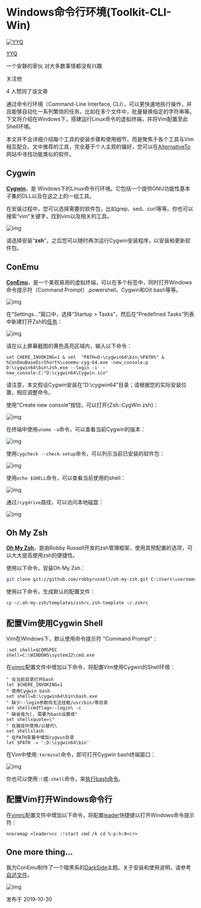 # Windows命令行环境(Toolkit-CLI-Win)

[![YYQ](https://pic2.zhimg.com/v2-c4432de041354a82800b86e53483c9c7_xs.jpg?source=172ae18b)](https://www.zhihu.com/people/anthony.yuan)

[YYQ](https://www.zhihu.com/people/anthony.yuan)

一个安静的家伙 对大多数事情都没有兴趣

关注他

4 人赞同了该文章

通过命令行环境（Command-Line Interface, CLI），可以更快速地执行操作，并且能够自动化一系列繁琐的任务。比如在多个文件中，批量替换指定的字符串等。下文将介绍在Windows下，搭建运行Linux命令的虚拟终端，并将Vim配置至此Shell环境。

本文并不会详细介绍每个工具的安装步骤和使用细节，而是聚焦于各个工具与Vim相互配合。文中推荐的工具，完全基于个人主观的偏好，您可以在[AlternativeTo](https://link.zhihu.com/?target=https%3A//alternativeto.net/)网站中寻找功能类似的软件。

## Cygwin

**[Cygwin](https://link.zhihu.com/?target=https%3A//cygwin.com/)**，是 Windows下的Linux命令行环境。它包括一个提供GNU功能性基本子集的DLL以及在这之上的一组工具。

在安装过程中，您可以选择需要的软件包，比如grep、sed、curl等等。你也可以搜索“vim”关键字，找到vim以及相关的工具。

![img](https://pic1.zhimg.com/80/v2-8a3c1b7eceea94138325c6fc0dab5774_720w.jpg)



请选择安装“**zsh**”。之后您可以随时再次运行Cygwin安装程序，以安装和更新软件包。

## ConEmu

**[ConEmu](https://link.zhihu.com/?target=https%3A//conemu.github.io/)**，是一个美观易用的虚拟终端，可以在多个标签中，同时打开Windows命令提示符（Command Prompt）,powershell，Cygwin和Git bash等等。

![img](https://pic2.zhimg.com/80/v2-a608ce6cf2ba5a8c23510fca365b1c19_720w.jpg)

在“Settings...”窗口中，选择“Startup > Tasks”，然后在“Predefined Tasks”列表中新建打开Zsh的[任务](https://link.zhihu.com/?target=https%3A//conemu.github.io/en/CygwinMsysConnector.html)：

![img](https://pic3.zhimg.com/80/v2-cd1b2147c53f9660340a50845be14afe_720w.jpg)



请在以上屏幕截图的黄色高亮区域内，输入以下命令：

```text
set CHERE_INVOKING=1 & set  "PATH=D:\cygwin64\bin;%PATH%" &  %ConEmuBaseDirShort%\conemu-cyg-64.exe -new_console:p  D:\cygwin64\bin\zsh.exe --login -i  -new_console:C:"D:\cygwin64\Cygwin.ico"
```

请注意，本文假设Cygwin安装在“D:\cygwin64”目录；请根据您的实际安装位置，相应调整命令。

使用“Create new console”按钮，可以打开{Zsh::CygWin zsh}：

![img](https://pic3.zhimg.com/80/v2-0c34298771c4b4a9c68cd08b13ad2be2_720w.jpg)

在终端中使用`uname -a`命令，可以查看当前Cygwin的版本：

![img](https://pic2.zhimg.com/80/v2-74193327b526e75c0ba34262b6dbdf2d_720w.png)

使用`cygcheck --check-setup`命令，可以列示当前已安装的软件包：

![img](https://pic1.zhimg.com/80/v2-3f63d985d7eb8b9750c905c993ca3974_720w.jpg)

使用`echo $SHELL`命令，可以查看当前使用的shell：

![img](https://pic1.zhimg.com/80/v2-2a544cb9b02450bb06c75c6591315838_720w.jpg)

通过`/cygdrive`路径，可以访问本地磁盘：

![img](https://pic3.zhimg.com/80/v2-dd2835d62ea47c2d413e96c169f25aea_720w.png)

## Oh My Zsh

**[Oh My Zsh](https://link.zhihu.com/?target=http%3A//ohmyz.sh/)**，是由Robby Russell开发的zsh管理框架，使用其预配置的选项，可以大大提高使用zsh的便捷性。

使用以下命令，安装Oh My Zsh：

```bash
git clone git://github.com/robbyrussell/oh-my-zsh.git C:\Users\username\.oh-my-zsh
```

使用以下命令，生成默认的配置文件：

```bash
cp ~/.oh-my-zsh/templates/zshrc.zsh-template ~/.zshrc
```

## 配置Vim使用Cygwin Shell

Vim在Windows下，默认使用命令提示符 "Command Prompt"：

```vim
:set shell=$COMSPEC
shell=C:\WINDOWS\system32\cmd.exe
```

在[vimrc](https://link.zhihu.com/?target=http%3A//yyq123.github.io/learn-vim/learn-vi-59-vimrc.html)配置文件中增加以下命令，将配置Vim使用Cygwin的Shell环境：

```text
" 在当前目录打开bash
let $CHERE_INVOKING=1
" 使用Cygwin bash
set shell=D:\cygwin64\bin\bash.exe
" 缺少--login参数将无法挂载/usr/bin/等目录
set shellcmdflag=--login\ -c
" 缺省值为(, 需要为bash设置成"
set shellxquote=\"
" 在路径中使用/以替代\
set shellslash
" 在PATH变量中增加cygwin目录
let $PATH .= ';D:\cygwin64\bin'
```

在Vim中使用`:terminal`命令，即可打开Cygwin bash终端窗口：

![img](https://pic2.zhimg.com/80/v2-558d4ff6d45be15f4e0a17753e324d99_720w.jpg)

你也可以使用`:!`或`:shell`命令，来[执行bash命令](https://link.zhihu.com/?target=http%3A//yyq123.github.io/learn-vim/learn-vi-71-Shell.html)。

## 配置Vim打开Windows命令行

在[vimrc](https://link.zhihu.com/?target=http%3A//yyq123.github.io/learn-vim/learn-vi-59-vimrc.html)配置文件中增加以下命令，将配置[leader](https://link.zhihu.com/?target=http%3A//yyq123.github.io/learn-vim/learn-vi-54-Leader.html)快捷键以打开Windows命令提示符：

```vim
nnoremap <leader>cc :!start cmd /k cd %:p:h:8<cr>
```

## One more thing...

我为ConEmu制作了一个暗黑系的[DarkSide](https://link.zhihu.com/?target=https%3A//github.com/yyq123/DarkSide-theme/tree/master/conemu)主题。关于安装和使用说明，请参考[自述文件](https://link.zhihu.com/?target=https%3A//github.com/yyq123/DarkSide-theme/blob/master/conemu/README.md)。

![img](https://pic2.zhimg.com/80/v2-cd0ddbe0f5bee03f93d9ba8ea32236dd_720w.jpg)



发布于 2019-10-30